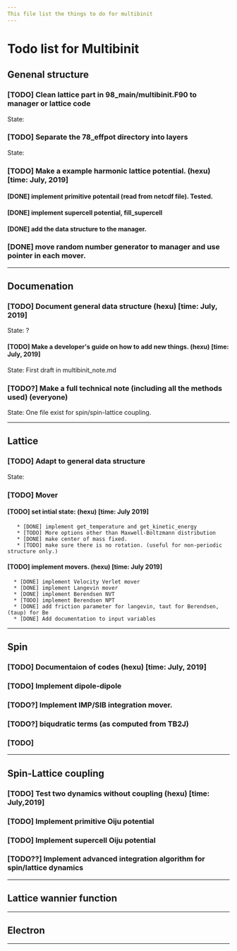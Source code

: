 ```yaml
---
This file list the things to do for multibinit
---
```

# Todo list for Multibinit

## Genenal structure

### [TODO] Clean lattice part in 98_main/multibinit.F90 to manager or lattice code

State: 


### [TODO] Separate the 78_effpot directory into layers 

State: 

### [TODO] Make a example harmonic lattice potential. (hexu) [time: July, 2019]


#### [DONE] implement primitive potentail (read from netcdf file). Tested.
#### [DONE] implement supercell potential, fill_supercell
#### [DONE] add the data structure to the manager.
###  [DONE] move random number generator to manager and use pointer in each mover.

---

## Documenation
### [TODO] Document general data structure  (hexu) [time: July, 2019]

State: ?

#### [TODO] Make a developer's guide on how to add new things. (hexu) [time: July, 2019]

State: First draft in multibinit_note.md
 
### [TODO?] Make a full technical note (including all the methods used) (everyone) 

State: One file exist for spin/spin-lattice coupling.


---

## Lattice

### [TODO] Adapt to general data structure

State: 

### [TODO] Mover

#### [TODO] set intial state:  (hexu) [time: July 2019]
       * [DONE] implement get_temperature and get_kinetic_energy
       * [TODO] More options other than Maxwell-Boltzmann distribution
       * [DONE] make center of mass fixed.
       * [TODO] make sure there is no rotation. (useful for non-periodic structure only.)

#### [TODO] implement movers. (hexu) [time: July 2019]
      * [DONE] implement Velocity Verlet mover
      * [DONE] implement Langevin mover
      * [DONE] implement Berendsen NVT
      * [TODO] implement Berendsen NPT
      * [DONE] add friction parameter for langevin, taut for Berendsen, (taup) for Be
      * [DONE] Add documentation to input variables


---

## Spin

### [TODO] Documentaion of codes (hexu) [time: July, 2019] 

### [TODO] Implement dipole-dipole 

### [TODO?] Implement IMP/SIB integration mover.

### [TODO?] biqudratic terms (as computed from TB2J)

### [TODO] 

---

## Spin-Lattice coupling

### [TODO] Test two dynamics without coupling (hexu) [time: July,2019]

### [TODO] Implement primitive Oiju potential

### [TODO] Implement supercell Oiju potential

### [TODO??] Implement advanced integration algorithm for spin/lattice dynamics

---
## Lattice wannier function

---

## Electron

---
